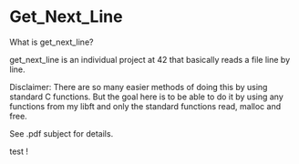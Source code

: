 # Get_Next_Line

What is get_next_line?

get_next_line is an individual project at 42 that basically reads a file line by line.

Disclaimer: There are so many easier methods of doing this by using standard C functions. But the goal here is to be able to do it by using any functions from my libft and only the standard functions read, malloc and free.

See .pdf subject for details. 

test !
